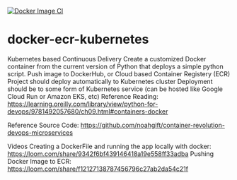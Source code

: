 [![Docker Image CI](https://github.com/missvicki/docker-ecr-kubernetes/actions/workflows/ci_cd.yml/badge.svg)](https://github.com/missvicki/docker-ecr-kubernetes/actions/workflows/ci_cd.yml)

# docker-ecr-kubernetes


Kubernetes based Continuous Delivery
Create a customized Docker container from the current version of Python that deploys a simple python script.
Push image to DockerHub, or Cloud based Container Registery (ECR)
Project should deploy automatically to Kubernetes cluster
Deployment should be to some form of Kubernetes service (can be hosted like Google Cloud Run or Amazon EKS, etc)
Reference Reading: https://learning.oreilly.com/library/view/python-for-devops/9781492057680/ch09.html#containers-docker

Reference Source Code: https://github.com/noahgift/container-revolution-devops-microservices

Videos
Creating a DockerFile and running the app locally with docker: https://loom.com/share/9342f6bf439146418a19e558ff33adba
Pushing Docker Image to ECR: https://loom.com/share/f12127138787456796c27ab2da54c21f
